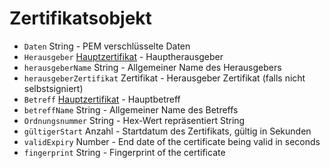 # Zertifikatsobjekt

* `Daten` String - PEM verschlüsselte Daten
* `Herausgeber` [Hauptzertifikat](certificate-principal.md) - Hauptherausgeber
* `herausgeberName` String - Allgemeiner Name des Herausgebers
* `herausgeberZertifikat` Zertifikat - Herausgeber Zertifikat (falls nicht selbstsigniert)
* `Betreff` [Hauptzertifikat](certificate-principal.md) - Hauptbetreff
* `betreffName` String - Allgemeiner Name des Betreffs
* `Ordnungsnummer` String - Hex-Wert repräsentiert String
* `gültigerStart` Anzahl - Startdatum des Zertifikats, gültig in Sekunden
* `validExpiry` Number - End date of the certificate being valid in seconds
* `fingerprint` String - Fingerprint of the certificate